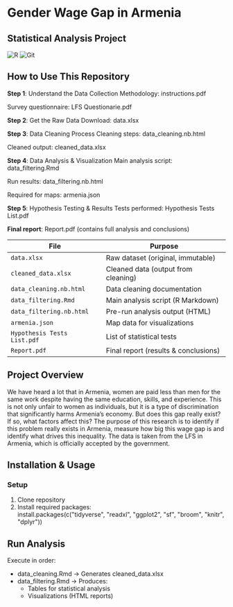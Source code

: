 # Gender Wage Gap in Armenia
## Statistical Analysis Project

![R](https://img.shields.io/badge/R-276DC3?style=for-the-badge&logo=r&logoColor=white)
![Git](https://img.shields.io/badge/Git-F05032?style=for-the-badge&logo=git&logoColor=white)


## How to Use This Repository
**Step 1**: Understand the Data Collection
Methodology: instructions.pdf

Survey questionnaire: LFS Questionarie.pdf

**Step 2**: Get the Raw Data
Download: data.xlsx

**Step 3**: Data Cleaning Process
Cleaning steps: data_cleaning.nb.html

Cleaned output: cleaned_data.xlsx

**Step 4**: Data Analysis & Visualization
Main analysis script: data_filtering.Rmd

Run results: data_filtering.nb.html

Required for maps: armenia.json

**Step 5**: Hypothesis Testing & Results
Tests performed: Hypothesis Tests List.pdf

**Final report**: Report.pdf (contains full analysis and conclusions)


| **File**                      | **Purpose**                              |
|--------------------------------|------------------------------------------|
| `data.xlsx`                   | Raw dataset (original, immutable)        |
| `cleaned_data.xlsx`           | Cleaned data (output from cleaning)      |
| `data_cleaning.nb.html`       | Data cleaning documentation              |
| `data_filtering.Rmd`          | Main analysis script (R Markdown)        |
| `data_filtering.nb.html`      | Pre-run analysis output (HTML)           |
| `armenia.json`                | Map data for visualizations              |
| `Hypothesis Tests List.pdf`   | List of statistical tests                |
| `Report.pdf`                  | Final report (results & conclusions)     |

## Project Overview
We have heard a lot that in Armenia, women are paid less than men for
the same work despite having the same education, skills, and experience. This
is not only unfair to women as individuals, but it is a type of discrimination
that significantly harms Armenia’s economy. But does this gap really exist? If
so, what factors affect this? The purpose of this research is to identify if this
problem really exists in Armenia, measure how big this wage gap is and identify
what drives this inequality. The data is taken from the LFS in Armenia, which
is officially accepted by the government. 



## Installation & Usage
### Setup
1. Clone repository
2. Install required packages:  
      install.packages(c("tidyverse", "readxl", "ggplot2", "sf", "broom", "knitr", "dplyr"))
## Run Analysis
Execute in order:
- data_cleaning.Rmd → Generates cleaned_data.xlsx
- data_filtering.Rmd → Produces:  
    - Tables for statistical analysis
    - Visualizations (HTML reports)
